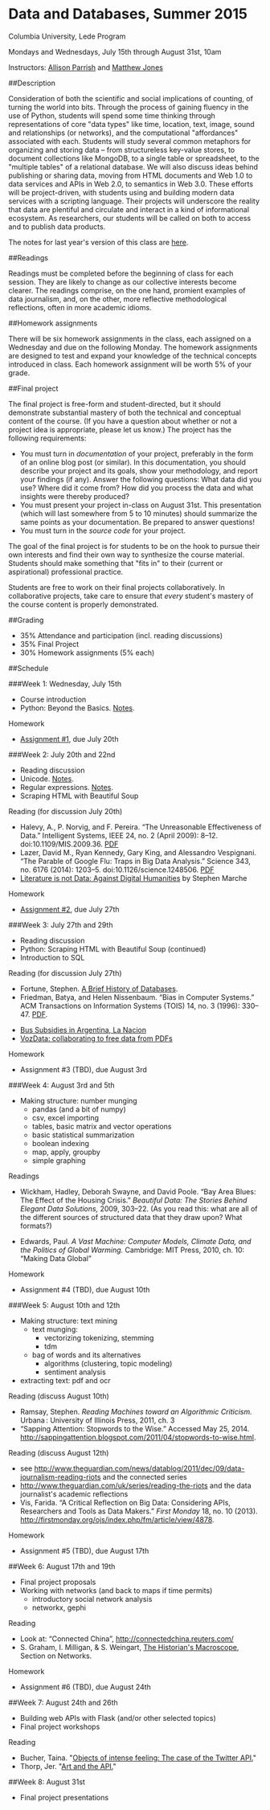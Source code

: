 # Data and Databases, Summer 2015

Columbia University, Lede Program

Mondays and Wednesdays, July 15th through August 31st, 10am

Instructors: [Allison Parrish](http://www.decontextualize.com/) and [Matthew
Jones](http://www.columbia.edu/~mj340/)

##Description

Consideration of both the scientific and social implications of counting, of
turning the world into bits. Through the process of gaining fluency in the use
of Python, students will spend some time thinking through representations of
core "data types" like time, location, text, image, sound and relationships (or
networks), and the computational "affordances" associated with each. Students
will study several common metaphors for organizing and storing data – from
structureless key-value stores, to document collections like MongoDB, to a
single table or spreadsheet, to the "multiple tables" of a relational database.
We will also discuss ideas behind publishing or sharing data, moving from HTML
documents and Web 1.0 to data services and APIs in Web 2.0, to semantics in Web
3.0. These efforts will be project-driven, with students using and building
modern data services with a scripting language. Their projects will underscore
the reality that data are plentiful and circulate and interact in a kind of
informational ecosystem. As researchers, our students will be called on both to
access and to publish data products.

The notes for last year's version of this class are
[here](https://github.com/ledeprogram/courses/tree/master/databases).


##Readings

Readings must be completed before the beginning of class for each session. They
are likely to change as our collective interests become clearer. The readings
comprise, on the one hand, promient examples of data journalism, and, on the
other, more reflective methodological reflections, often in more academic
idioms.


##Homework assignments

There will be six homework assignments in the class, each assigned on a
Wednesday and due on the following Monday. The homework assignments are
designed to test and expand your knowledge of the technical concepts introduced
in class. Each homework assignment will be worth 5% of your grade.


##Final project

The final project is free-form and student-directed, but it should demonstrate
substantial mastery of both the technical and conceptual content of the course.
(If you have a question about whether or not a project idea is appropriate,
please let us know.) The project has the following requirements:

* You must turn in *documentation* of your project, preferably in the form of
  an online blog post (or similar).  In this documentation, you should
  describe your project and its goals, show your methodology, and report
  your findings (if any). Answer the following questions: What data did you
  use? Where did it come from? How did you process the data and what insights
  were thereby produced?
* You must present your project in-class on August 31st. This presentation
  (which will last somewhere from 5 to 10 minutes) should summarize the same
  points as your documentation. Be prepared to answer questions!
* You must turn in the *source code* for your project.

The goal of the final project is for students to be on the hook to pursue their
own interests and find their own way to synthesize the course material.
Students should make something that "fits in" to their (current or
aspirational) professional practice.

Students are free to work on their final projects collaboratively. In
collaborative projects, take care to ensure that *every* student's mastery of
the course content is properly demonstrated.


##Grading

- 35% Attendance and participation (incl. reading discussions)
- 35% Final Project
- 30% Homework assignments (5% each)


##Schedule

###Week 1: Wednesday, July 15th

* Course introduction
* Python: Beyond the Basics. [Notes](01_Python_Beyond_the_Basics.ipynb).

Homework

* [Assignment #1](Homework_1.ipynb), due July 20th


###Week 2: July 20th and 22nd

* Reading discussion
* Unicode. [Notes](02_Unicode.ipynb).
* Regular expressions. [Notes](03_Strings_and_Regular_Expressions.ipynb).
* Scraping HTML with Beautiful Soup

Reading (for discussion July 20th)

* Halevy, A., P. Norvig, and F. Pereira. “The Unreasonable Effectiveness of Data.” Intelligent Systems, IEEE 24, no. 2 (April 2009): 8–12. doi:10.1109/MIS.2009.36. [PDF](http://static.googleusercontent.com/media/research.google.com/en/us/pubs/archive/35179.pdf)
* Lazer, David M., Ryan Kennedy, Gary King, and Alessandro Vespignani. “The Parable of Google Flu: Traps in Big Data Analysis.” Science 343, no. 6176 (2014): 1203–5. doi:10.1126/science.1248506. [PDF](http://gking.harvard.edu/files/gking/files/0314policyforumff.pdf)
* [Literature is not Data: Against Digital Humanities](https://lareviewofbooks.org/essay/literature-is-not-data-against-digital-humanities) by Stephen Marche

Homework

* [Assignment #2](Homework_2.ipynb), due July 27th


###Week 3: July 27th and 29th

* Reading discussion
* Python: Scraping HTML with Beautiful Soup (continued)
* Introduction to SQL

Reading (for discussion July 27th)

* Fortune, Stephen. [A Brief History of Databases](http://vvvnt.com/media/history-of-databases).
* Friedman, Batya, and Helen Nissenbaum. “Bias in Computer Systems.” ACM Transactions on Information Systems (TOIS) 14, no. 3 (1996): 330–47. [PDF](http://static.decontextualize.com/pdf/biasincomputers.pdf).
+ [Bus Subsidies in Argentina, La Nacion](http://datajournalismhandbook.org/1.0/en/case_studies_14.html) 
+ [VozData: collaborating to free data from PDFs](http://blogs.lanacion.com.ar/projects/data/vozdata/)

Homework

* Assignment #3 (TBD), due August 3rd


###Week 4: August 3rd and 5th

* Making structure: number munging
    * pandas (and a bit of numpy)
    * csv, excel importing
    * tables, basic matrix and vector operations
    * basic statistical summarization
    * boolean indexing
    * map, apply, groupby
    * simple graphing

Readings

* Wickham, Hadley, Deborah Swayne, and David Poole. “Bay Area Blues:
The Effect of the Housing Crisis.” *Beautiful Data: The Stories Behind
Elegant Data Solutions,* 2009, 303–22.  (As you read this: what are all of the different sources of
structured data that they draw upon? What formats?)

* Edwards, Paul. *A Vast Machine: Computer Models, Climate Data, and
the Politics of Global Warming.* Cambridge: MIT Press, 2010, ch. 10:
“Making Data Global”

Homework 

* Assignment #4 (TBD), due August 10th

###Week 5: August 10th and 12th

* Making structure: text mining
    * text munging:
        - vectorizing tokenizing, stemming
        - tdm
    * bag of words and its alternatives
        - algorithms (clustering, topic modeling)
        - sentiment analysis
* extracting text: pdf and ocr

Reading (discuss August 10th)

* Ramsay, Stephen. *Reading Machines toward an Algorithmic Criticism.*
Urbana : University of Illinois Press, 2011, ch. 3
* “Sapping Attention: Stopwords to the Wise.” Accessed May 25, 2014.
http://sappingattention.blogspot.com/2011/04/stopwords-to-wise.html.

Reading (discuss August 12th)

* see http://www.theguardian.com/news/datablog/2011/dec/09/data-journalism-reading-riots and the connected series
* http://www.theguardian.com/uk/series/reading-the-riots and the data journalist's academic reflections
* Vis, Farida. “A Critical Reflection on Big Data: Considering APIs,
Researchers and Tools as Data Makers.” *First Monday* 18, no. 10 (2013).
http://firstmonday.org/ojs/index.php/fm/article/view/4878.

Homework

* Assignment #5 (TBD), due August 17th

##Week 6: August 17th and 19th

* Final project proposals
* Working with networks (and back to maps if time permits)
    * introductory social network analysis
    * networkx, gephi

Reading

* Look at: “Connected China”, http://connectedchina.reuters.com/
* S. Graham, I. Milligan, & S. Weingart, [The Historian's
Macroscope](http://www.themacroscope.org/),  Section on Networks.

Homework

* Assignment #6 (TBD), due August 24th


##Week 7: August 24th and 26th

* Building web APIs with Flask (and/or other selected topics)
* Final project workshops

Reading

- Bucher, Taina. "[Objects of intense feeling: The case of the Twitter API.](http://computationalculture.net/article/objects-of-intense-feeling-the-case-of-the-twitter-api)"
- Thorp, Jer. "[Art and the API.](http://blog.blprnt.com/blog/blprnt/art-and-the-api)"

##Week 8: August 31st

* Final project presentations

